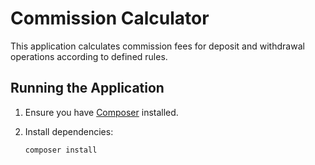 # Commission Calculator

This application calculates commission fees for deposit and withdrawal operations according to defined rules.

## Running the Application

1. Ensure you have [Composer](https://getcomposer.org/) installed.
2. Install dependencies:

   ```bash
   composer install
